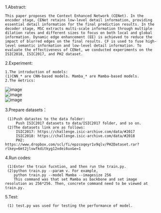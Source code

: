 1.Abstract:

    This paper proposes the Context Enhanced Network (CENet). In the encoder stage, CENet retains low-level detail information, providing essential detail information for the final prediction results. In the decoder stage, MSC extracts multi-scale information through multiple dilation rates and different sizes to focus on both local and global information. Dynamic edge enhancement (EE) is achieved to reduce the impact of blurred edges on the final results. CF is used to fuse high-level semantic information and low-level detail information. To evaluate the effectiveness of CENet, we conducted experiments on the ISIC2018, ISIC2017, and PH2 dataset.

2.Experiment:

    1.The introduction of models:
    (1)CNN_* are CNN-based models. Mamba_* are Mamba-based models.
    2.The metrics:													
![image](https://github.com/user-attachments/assets/7925dc7c-c87b-4f1e-aeaf-2c0811e2642e)	
![image](https://github.com/user-attachments/assets/dee41356-d7ee-42bb-9a42-cc903224de2f)						
![image](https://github.com/user-attachments/assets/7fb5f90a-6f63-4fa6-9cca-10dab1e30175)


3.Prepare datasets：

     (1)Push datastes to the data folder:
         Push ISIC2017 datasets to data/ISIC2017 folder, and so on.
     (2)The datasets link are as follows:
         ISIC2017: https://challenge.isic-archive.com/data/#2017 
         ISIC2018: https://challenge.isic-archive.com/data/#2018
         PH2: https://www.dropbox.com/scl/fi/epzcoqeyr1v9qlv/PH2Dataset.rar?rlkey=6mt2jlvwfkditkyg12xdei6ux&e=1

4.Run codes:

     (1)Enter the train fucntion, and then run the train.py.
     (2)python train.py --param v. For example,
        python train.py --model Mamba --imagesize 256
        This command was that set Mamba as backbone and set image resolution as 256*256. Then, concrete command need to be viewed at train.py.

5.Test:

     (1) test.py was used for testing the performance of model.
